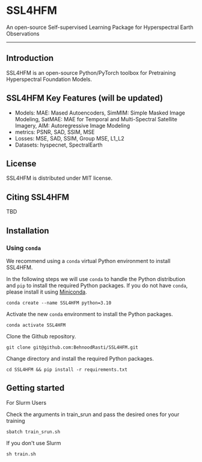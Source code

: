 # SSL4HFM

An open-source Self-supervised Learning Package for Hyperspectral Earth Observations 

---

## Introduction

SSL4HFM is an open-source Python/PyTorch toolbox for Pretraining Hyperspectral Foundation Models.

## SSL4HFM Key Features (will be updated)

* Models: MAE: Mased Autoencoders, SimMIM: Simple Masked Image Modeling, SatMAE: MAE for Temporal and Multi-Spectral Satellite Imagery, AIM: Autoregressive Image Modeling
* metrics: PSNR, SAD, SSIM, MSE
* Losses: MSE, SAD, SSIM, Group MSE, L1_L2
* Datasets: hyspecnet, SpectralEarth

## License

SSL4HFM is distributed under MIT license.

## Citing SSL4HFM

TBD

## Installation

### Using `conda`

We recommend using a `conda` virtual Python environment to install SSL4HFM.

In the following steps we will use `conda` to handle the Python distribution and `pip` to install the required Python packages.
If you do not have `conda`, please install it using [Miniconda](https://docs.conda.io/en/latest/miniconda.html).

```
conda create --name SSL4HFM python=3.10
```

Activate the new `conda` environment to install the Python packages.

```
conda activate SSL4HFM
```

Clone the Github repository.

```
git clone git@github.com:BehnoodRasti/SSL4HFM.git
```

Change directory and install the required Python packages.

```
cd SSL4HFM && pip install -r requirements.txt
```


## Getting started

For Slurm Users

Check the arguments in train_srun and pass the desired ones for your training 

```shell
sbatch train_srun.sh
```

If you don't use Slurm

```shell
sh train.sh
```
